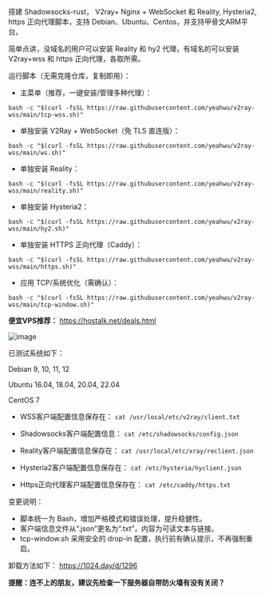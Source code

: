 搭建 Shadowsocks-rust， V2ray+ Nginx + WebSocket 和 Reality, Hysteria2, https 正向代理脚本，支持 Debian、Ubuntu、Centos，并支持甲骨文ARM平台。

简单点讲，没域名的用户可以安装 Reality 和 hy2 代理，有域名的可以安装 V2ray+wss 和 https 正向代理，各取所需。

运行脚本（无需克隆仓库，复制即用）：

- 主菜单（推荐，一键安装/管理多种代理）：
```
bash -c "$(curl -fsSL https://raw.githubusercontent.com/yeahwu/v2ray-wss/main/tcp-wss.sh)"
```

- 单独安装 V2Ray + WebSocket（免 TLS 直连版）：
```
bash -c "$(curl -fsSL https://raw.githubusercontent.com/yeahwu/v2ray-wss/main/ws.sh)"
```

- 单独安装 Reality：
```
bash -c "$(curl -fsSL https://raw.githubusercontent.com/yeahwu/v2ray-wss/main/reality.sh)"
```

- 单独安装 Hysteria2：
```
bash -c "$(curl -fsSL https://raw.githubusercontent.com/yeahwu/v2ray-wss/main/hy2.sh)"
```

- 单独安装 HTTPS 正向代理（Caddy）：
```
bash -c "$(curl -fsSL https://raw.githubusercontent.com/yeahwu/v2ray-wss/main/https.sh)"
```

- 应用 TCP/系统优化（需确认）：
```
bash -c "$(curl -fsSL https://raw.githubusercontent.com/yeahwu/v2ray-wss/main/tcp-window.sh)"
```

**便宜VPS推荐：** https://hostalk.net/deals.html

![image](https://github.com/user-attachments/assets/0b6db263-a8ee-48c5-8605-048e3e25c967)

已测试系统如下：

Debian 9, 10, 11, 12

Ubuntu 16.04, 18.04, 20.04, 22.04

CentOS 7

* WSS客户端配置信息保存在：
`cat /usr/local/etc/v2ray/client.txt`

* Shadowsocks客户端配置信息：
`cat /etc/shadowsocks/config.json`

* Reality客户端配置信息保存在：
`cat /usr/local/etc/xray/reclient.json`

* Hysteria2客户端配置信息保存在：
`cat /etc/hysteria/hyclient.json`

* Https正向代理客户端配置信息保存在：
`cat /etc/caddy/https.txt`

变更说明：
- 脚本统一为 Bash，增加严格模式和错误处理，提升稳健性。
- 客户端信息文件从“.json”更名为“.txt”，内容为可读文本与链接。
- tcp-window.sh 采用安全的 drop-in 配置，执行前有确认提示，不再强制重启。

卸载方法如下：
https://1024.day/d/1296

**提醒：连不上的朋友，建议先检查一下服务器自带防火墙有没有关闭？**
